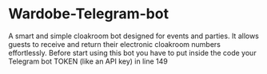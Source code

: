 # Wardobe-Telegram-bot
A smart and simple cloakroom bot designed for events and parties. It allows guests to receive and return their electronic cloakroom numbers effortlessly.
Before start using this bot you have to put inside the code your Telegram bot TOKEN (like an API key) in line 149
